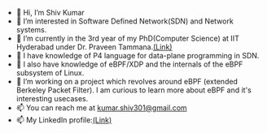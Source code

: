 - 👋 Hi, I’m Shiv Kumar
- 👀 I’m interested in Software Defined Network(SDN) and Network systems.
- 🌱 I’m currently in the 3rd year of my PhD(Computer Science) at IIT Hyderabad under Dr. Praveen Tammana.[(Link)](https://praveenabt.github.io/)
- 🌱 I have knowledge of P4 language for data-plane programming in SDN.
- 🌱 I also have knowledge of eBPF/XDP and the internals of the eBPF subsystem of Linux.
- 💞️ I’m working on a project which revolves around eBPF (extended Berkeley Packet Filter). I am curious to learn more about eBPF and it's interesting usecases.
- 📫 You can reach me at kumar.shiv301@gmail.com
- 📫 My LinkedIn profile:[(Link)](https://in.linkedin.com/in/shivkumar301)

<!---
shivkumar301/shivkumar301 is a ✨ special ✨ repository because its `README.md` (this file) appears on your GitHub profile.
You can click the Preview link to take a look at your changes.
--->
